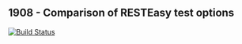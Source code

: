 ## 1908 - Comparison of RESTEasy test options

[![Build Status](https://www.travis-ci.org/johzie/1908.svg?branch=master)](https://www.travis-ci.org/johzie/1908)